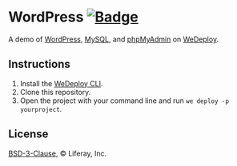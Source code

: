 # WordPress [![Badge](https://img.shields.io/badge/built%20with-wedeploy-00d46a.svg?style=flat)](http://wedeploy.com)

A demo of [WordPress](https://hub.docker.com/_/wordpress/), [MySQL](https://hub.docker.com/_/mysql/), and [phpMyAdmin](https://hub.docker.com/r/phpmyadmin/phpmyadmin/) on [WeDeploy](https://wedeploy.com/).

## Instructions

1. Install the [WeDeploy CLI](https://wedeploy.com/docs/intro/using-the-command-line/).
2. Clone this repository.
3. Open the project with your command line and run `we deploy -p yourproject`.

## License

[BSD-3-Clause](./LICENSE.md), © Liferay, Inc.
